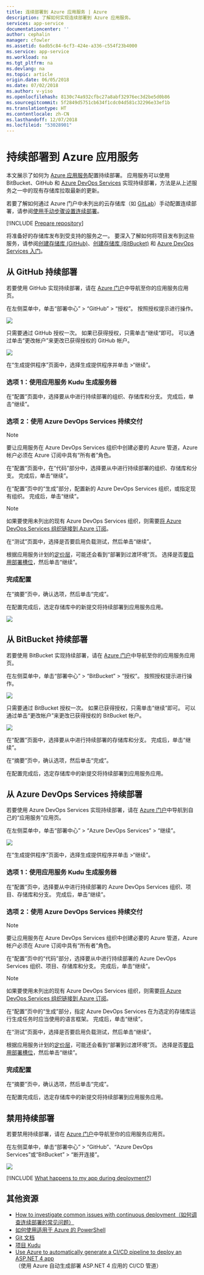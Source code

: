 ```yaml
---
title: 连续部署到 Azure 应用服务 | Azure
description: 了解如何实现连续部署到 Azure 应用服务。
services: app-service
documentationcenter: ''
author: cephalin
manager: cfowler
ms.assetid: 6adb5c84-6cf3-424e-a336-c554f23b4000
ms.service: app-service
ms.workload: na
ms.tgt_pltfrm: na
ms.devlang: na
ms.topic: article
origin.date: 06/05/2018
ms.date: 07/02/2018
ms.author: v-yiso
ms.openlocfilehash: 8130c74a932cfbc27a8abf32976ec3d2be5d0b86
ms.sourcegitcommit: 5f2849d5751cb634f1cdc04d581c32296e33ef1b
ms.translationtype: HT
ms.contentlocale: zh-CN
ms.lasthandoff: 12/07/2018
ms.locfileid: "53028901"
---
```

# <a name="continuous-deployment-to-azure-app-service"></a>持续部署到 Azure 应用服务
本文展示了如何为 [Azure 应用服务](app-service-web-overview.md)配置持续部署。 应用服务可以使用 BitBucket、GitHub 和 [Azure DevOps Services](https://www.visualstudio.com/team-services/) 实现持续部署，方法是从上述服务之一中的现有存储库拉取最新的更新。

若要了解如何通过 Azure 门户中未列出的云存储库（如 [GitLab](https://gitlab.com/)）手动配置连续部署，请参阅[使用手动步骤设置连续部署](https://github.com/projectkudu/kudu/wiki/Continuous-deployment#setting-up-continuous-deployment-using-manual-steps)。

[!INCLUDE [Prepare repository](../../includes/app-service-deploy-prepare-repo.md)]

将准备好的存储库发布到受支持的服务之一。 要深入了解如何将项目发布到这些服务，请参阅[创建存储库 (GitHub)]、[创建存储库 (BitBucket)] 和 [Azure DevOps Services 入门]。

## <a name="deploy-continuously-from-github"></a>从 GitHub 持续部署

若要使用 GitHub 实现持续部署，请在 [Azure 门户](https://portal.azure.cn)中导航至你的应用服务应用页。

在左侧菜单中，单击“部署中心” > “GitHub” > “授权”。 按照授权提示进行操作。 

![](media/app-service-continuous-deployment/github-choose-source.png)

只需要通过 GitHub 授权一次。 如果已获得授权，只需单击“继续”即可。 可以通过单击“更改帐户”来更改已获得授权的 GitHub 帐户。

![](media/app-service-continuous-deployment/github-continue.png)

在“生成提供程序”页面中，选择生成提供程序并单击 >“继续”。

### <a name="option-1-use-app-service-kudu-build-server"></a>选项 1：使用应用服务 Kudu 生成服务器

在“配置”页面中，选择要从中进行持续部署的组织、存储库和分支。 完成后，单击“继续”。

### <a name="option-2-use-azure-devops-services-continuous-delivery"></a>选项 2：使用 Azure DevOps Services 持续交付

> [!NOTE]
> 要让应用服务在 Azure DevOps Services 组织中创建必要的 Azure 管道，Azure 帐户必须在 Azure 订阅中具有“所有者”角色。
>

在“配置”页面中，在“代码”部分中，选择要从中进行持续部署的组织、存储库和分支。 完成后，单击“继续”。

在“配置”页中的“生成”部分，配置新的 Azure DevOps Services 组织，或指定现有组织。 完成后，单击“继续”。

> [!NOTE]
> 如果要使用未列出的现有 Azure DevOps Services 组织，则需要[将 Azure DevOps Services 组织链接到 Azure 订阅](https://github.com/projectkudu/kudu/wiki/Setting-up-a-VSTS-account-so-it-can-deploy-to-a-Web-App)。

在“测试”页面中，选择是否要启用负载测试，然后单击“继续”。

根据应用服务计划的[定价层](https://www.azure.cn/zh-cn/pricing/details/app-service/)，可能还会看到“部署到过渡环境”页。 选择是否[要启用部署槽位](web-sites-staged-publishing.md)，然后单击“继续”。

### <a name="finish-configuration"></a>完成配置

在“摘要”页中，确认选项，然后单击“完成”。

在配置完成后，选定存储库中的新提交将持续部署到应用服务应用。

![](media/app-service-continuous-deployment/github-finished.png)

## <a name="deploy-continuously-from-bitbucket"></a>从 BitBucket 持续部署

若要使用 BitBucket 实现持续部署，请在 [Azure 门户](https://portal.azure.com)中导航至你的应用服务应用页。

在左侧菜单中，单击“部署中心” > “BitBucket” > “授权”。 按照授权提示进行操作。 

![](media/app-service-continuous-deployment/bitbucket-choose-source.png)

只需要通过 BitBucket 授权一次。 如果已获得授权，只需单击“继续”即可。 可以通过单击“更改帐户”来更改已获得授权的 BitBucket 帐户。

![](media/app-service-continuous-deployment/bitbucket-continue.png)

在“配置”页面中，选择要从中进行持续部署的存储库和分支。 完成后，单击“继续”。

在“摘要”页中，确认选项，然后单击“完成”。

在配置完成后，选定存储库中的新提交将持续部署到应用服务应用。

## <a name="deploy-continuously-from-azure-devops-services"></a>从 Azure DevOps Services 持续部署

若要使用 Azure DevOps Services 实现持续部署，请在 [Azure 门户](https://portal.azure.com)中导航到自己的“应用服务”应用页。

在左侧菜单中，单击“部署中心” > “Azure DevOps Services” > “继续”。 

![](media/app-service-continuous-deployment/vsts-choose-source.png)

在“生成提供程序”页面中，选择生成提供程序并单击 >“继续”。

### <a name="option-1-use-app-service-kudu-build-server"></a>选项 1：使用应用服务 Kudu 生成服务器

在“配置”页中，选择要从中进行持续部署的 Azure DevOps Services 组织、项目、存储库和分支。 完成后，单击“继续”。

### <a name="option-2-use-azure-devops-services-continuous-delivery"></a>选项 2：使用 Azure DevOps Services 持续交付

> [!NOTE]
> 要让应用服务在 Azure DevOps Services 组织中创建必要的 Azure 管道，Azure 帐户必须在 Azure 订阅中具有“所有者”角色。
>

在“配置”页中的“代码”部分，选择要从中进行持续部署的 Azure DevOps Services 组织、项目、存储库和分支。 完成后，单击“继续”。

> [!NOTE]
> 如果要使用未列出的现有 Azure DevOps Services 组织，则需要[将 Azure DevOps Services 组织链接到 Azure 订阅](https://github.com/projectkudu/kudu/wiki/Setting-up-a-VSTS-account-so-it-can-deploy-to-a-Web-App)。

在“配置”页中的“生成”部分，指定 Azure DevOps Services 在为选定的存储库运行生成任务时应当使用的语言框架。 完成后，单击“继续”。

在“测试”页面中，选择是否要启用负载测试，然后单击“继续”。

根据应用服务计划的[定价层](/pricing/details/app-service/plans/)，可能还会看到“部署到过渡环境”页。 选择是否[要启用部署槽位](web-sites-staged-publishing.md)，然后单击“继续”。 

### <a name="finish-configuration"></a>完成配置

在“摘要”页中，确认选项，然后单击“完成”。

在配置完成后，选定存储库中的新提交将持续部署到应用服务应用。

## <a name="disable-continuous-deployment"></a>禁用持续部署

若要禁用持续部署，请在 [Azure 门户](https://portal.azure.cn)中导航至你的应用服务应用页。

在左侧菜单中，单击“部署中心” > “GitHub”、“Azure DevOps Services”或“BitBucket” > “断开连接”。

![](media/app-service-continuous-deployment/disable.png)

[!INCLUDE [What happens to my app during deployment?](../../includes/app-service-deploy-atomicity.md)]

## <a name="additional-resources"></a>其他资源
* [How to investigate common issues with continuous deployment（如何调查连续部署的常见问题）](https://github.com/projectkudu/kudu/wiki/Investigating-continuous-deployment)
* [如何使用适用于 Azure 的 PowerShell]
* [Git 文档]
* [项目 Kudu](https://github.com/projectkudu/kudu/wiki)
* [Use Azure to automatically generate a CI/CD pipeline to deploy an ASP.NET 4 app](https://www.visualstudio.com/docs/build/get-started/aspnet-4-ci-cd-azure-automatic)（使用 Azure 自动生成部署 ASP.NET 4 应用的 CI/CD 管道）


[Azure portal]: https://portal.azure.cn
[VSTS Portal]: https://www.visualstudio.com/products/visual-studio-team-services-vs.aspx
[Installing Git]: http://git-scm.com/book/en/Getting-Started-Installing-Git
[如何使用适用于 Azure 的 PowerShell]: https://docs.microsoft.com/powershell/azureps-cmdlets-docs
[Git 文档]: http://git-scm.com/documentation

[创建存储库 (GitHub)]: https://help.github.com/articles/create-a-repo
[创建存储库 (BitBucket)]: https://confluence.atlassian.com/display/BITBUCKET/Create+an+Account+and+a+Git+Repo
[Azure DevOps Services 入门]: https://www.visualstudio.com/docs/vsts-tfs-overview
